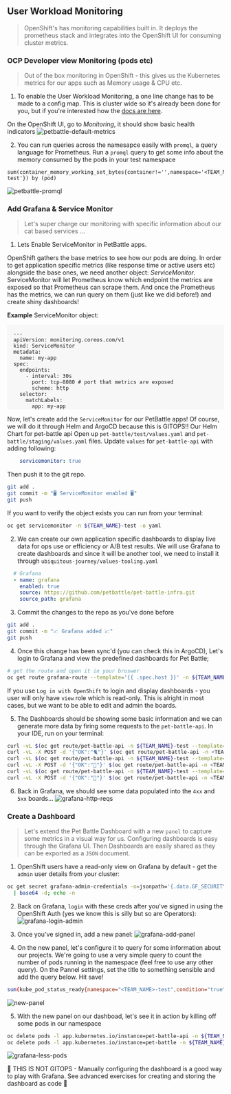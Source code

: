 ## User Workload Monitoring
> OpenShift's has monitoring capabilities built in. It deploys the prometheus stack and integrates into the OpenShift UI for consuming cluster metrics.
 
### OCP Developer view Monitoring (pods etc)
> Out of the box monitoring in OpenShift - this gives us the Kubernetes metrics for our apps such as Memory usage & CPU etc.

1. To enable the User Workload Monitoring, a one line change has to be made to a config map. This is cluster wide so it's already been done for you, but if you're interested how the [docs are here](https://docs.openshift.com/container-platform/4.8/monitoring/enabling-monitoring-for-user-defined-projects.html#enabling-monitoring-for-user-defined-projects_enabling-monitoring-for-user-defined-projects). 
  
On the OpenShift UI, go to *Monitoring*, it should show basic health indicators
![petbattle-default-metrics](images/petbattle-default-metrics.png)

2. You can run queries across the namesapce easily with `promql`, a query language for Prometheus. Run a `promql` query to get some info about the memory consumed by the pods in your test namespace 
```
sum(container_memory_working_set_bytes{container!='',namespace='<TEAM_NAME>-test'}) by (pod)
```
![petbattle-promql](images/petbattle-promql.png)

### Add Grafana & Service Monitor
> Let's super charge our monitoring with specific information about our cat based services ...

1. Lets Enable ServiceMonitor in PetBattle apps.

OpenShift gathers the base metrics to see how our pods are doing. In order to get application specific metrics (like response time or active users etc) alongside the base ones, we need another object: _ServiceMonitor_. ServiceMonitor will let Prometheus know which endpoint the metrics are exposed so that Prometheus can scrape them. And once the Prometheus has the metrics, we can run query on them (just like we did before!) and create shiny dashboards!

**Example** ServiceMonitor object:
<div class="highlight" style="background: #f7f7f7">
<pre><code class="language-yaml">
  ---
  apiVersion: monitoring.coreos.com/v1
  kind: ServiceMonitor
  metadata:
    name: my-app
  spec:
    endpoints:
      - interval: 30s
        port: tcp-8080 # port that metrics are exposed
        scheme: http
    selector:
      matchLabels:
        app: my-app
</code></pre></div>

Now, let's create add the `ServiceMonitor` for our PetBattle apps! Of course, we will do it through Helm and ArgoCD because this is GITOPS!!
Our Helm Chart for pet-battle api Open up `pet-battle/test/values.yaml` and `pet-battle/staging/values.yaml` files. Update `values` for `pet-battle-api` with adding following:
```yaml
    servicemonitor: true
```

Then push it to the git repo.
```bash
git add .
git commit -m "🖥️ ServiceMonitor enabled 🖥️"
git push
```

If you want to verify the object exists you can run from your terminal:
```bash
oc get servicemonitor -n ${TEAM_NAME}-test -o yaml
```

2. We can create our own application specific dashboards to display live data for ops use or efficiency or A/B test results. We will use Grafana to create dashboards and since it will be another tool, we need to install it through `ubiquitous-journey/values-tooling.yaml`

```yaml
  # Grafana
  - name: grafana
    enabled: true
    source: https://github.com/petbattle/pet-battle-infra.git
    source_path: grafana
```

3. Commit the changes to the repo as you've done before
```bash
git add .
git commit -m "📈 Grafana added 📈"
git push
```

4. Once this change has been sync'd (you can check this in ArgoCD), Let's login to Grafana and view the predefined dashboards for Pet Battle;
```bash
# get the route and open it in your broswer
oc get route grafana-route --template='{{ .spec.host }}' -n ${TEAM_NAME}-ci-cd
```
If you use `Log in with OpenShift` to login and display dashboards - you user will only have `view` role which is read-only. This is alright in most cases, but we want to be able to edit and admin the boards.

5. The Dashboards should be showing some basic information and we can generate more data by firing some requests to the `pet-battle-api`. In your IDE, run on your terminal:
```bash
curl -vL $(oc get route/pet-battle-api -n ${TEAM_NAME}-test --template='{{.spec.host}}')/dogs
curl -vL -X POST -d '{"OK":"🐈"}' $(oc get route/pet-battle-api -n <TEAM_NAME>-test --template='{{.spec.host}}')/cats/
curl -vL $(oc get route/pet-battle-api -n ${TEAM_NAME}-test --template='{{.spec.host}}')/api/dogs
curl -vL -X POST -d '{"OK":"🦆"}' $(oc get route/pet-battle-api -n <TEAM_NAME>-test --template='{{.spec.host}}')/cats/
curl -vL $(oc get route/pet-battle-api -n ${TEAM_NAME}-test --template='{{.spec.host}}')/api/dogs
curl -vL -X POST -d '{"OK":"🐶"}' $(oc get route/pet-battle-api -n <TEAM_NAME>-test --template='{{.spec.host}}')/cats/
```

6. Back in Grafana, we should see some data populated into the `4xx` and `5xx` boards...
![grafana-http-reqs](./images/grafana-http-reqs.png)

### Create a Dashboard
> Let's extend the Pet Battle Dashboard with a new `panel` to capture some metrics in a visual way for us. Configuring dashboards is easy through the Grafana UI. Then Dashboards are easily shared as they can be exported as a `JSON` document.

1. OpenShift users have a read-only view on Grafana by default - get the `admin` user details from your cluster:
```bash
oc get secret grafana-admin-credentials -o=jsonpath='{.data.GF_SECURITY_ADMIN_PASSWORD}' -n ${TEAM_NAME}-ci-cd \
  | base64 -d; echo -n
```

2. Back on Grafana, `login` with these creds after you've signed in using the OpenShift Auth (yes we know this is silly but so are Operators):
![grafana-login-admin](./images/grafana-login-admin.png)

3. Once you've signed in, add a new panel:
![grafana-add-panel](./images/grafana-add-panel.png)

4. On the new panel, let's configure it to query for some information about our projects. We're going to use a very simple query to count the number of pods running in the namespace (feel free to use any other query). On the Pannel settings, set the title to something sensible and add the query below. Hit save!
```bash
sum(kube_pod_status_ready{namespace="<TEAM_NAME>-test",condition="true"})
```
![new-panel](./images/new-panel.png)

5. With the new panel on our dashboad, let's see it in action by killing off some pods in our namespace
```bash
oc delete pods -l app.kubernetes.io/instance=pet-battle-api -n ${TEAM_NAME}-test
oc delete pods -l app.kubernetes.io/instance=pet-battle -n ${TEAM_NAME}-test
```
![grafana-less-pods](./images/grafana-less-pods.png)

<p class="tip">
🐌 THIS IS NOT GITOPS - Manually configuring the dashboard is a good way to play with Grafana. See advanced exercises for creating and storing the dashboard as code 🐎
</p>